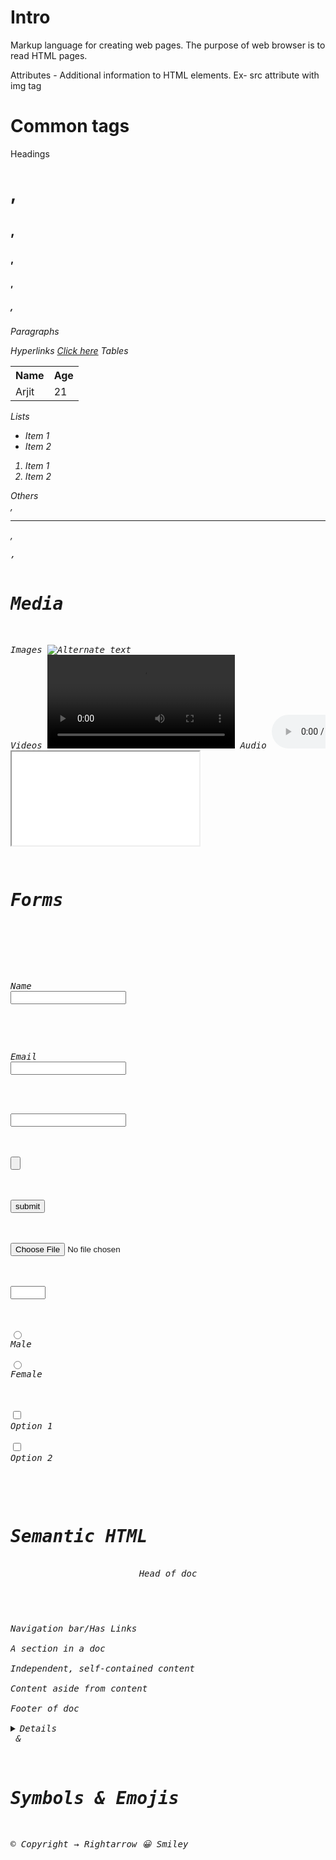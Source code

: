 # Intro
Markup language for creating web pages.
The purpose of web browser is to read HTML pages.

Attributes - Additional information to HTML elements. Ex- src attribute with img tag


# Common tags
Headings
	<h1>,<h2>,<h3>,<h4>,<h5>,<h6>
Paragraphs
	<p>
Hyperlinks
	<a href="www.arjitsharma.com">Click here</a>
Tables
	<table style="width: 100%">
		<tr>
			<th>Name</th>
			<th>Age</th>
		</tr>
		<tr>
			<td>Arjit</td>
			<td>21</td>
		</tr>
		</table>
Lists
	<ul>
		<li>Item 1</li>
		<li>Item 2</li>
	</ul>

   <ol>
   		<li>Item 1</li>
   		<li>Item 2</li>
   </ol>
Others
	<br>,<hr>,<pre>,<!-- Comment -->

# Media
Images
	<img src="www.arjitsharma.com/img.jpg" alt="Alternate text">
Videos
	<video controls>
		<source src="location" type="video/mp4">
	</video>
Audio
	<audio controls>
		<source src="location" type="audio/mp3">
	</audio>
Iframe - Displays a webpage within a webpage
	<iframe src="url" title="description for screen readers"></iframe>	

# Forms

<form>

<!--Text-->
<label for="name">Name </label>
<input type="text" name="name"><br>

<!-- Email --> 
<label for="email">Email </label>
<input type="email" name="email"><br>
  
<!--Password-->
<input type="Password" name="pwd">

<!--Button-->
<input type="Button">

<!--Submit: submitting form data-->
<input type="Submit" value="submit">

<!--File-->
<input type="File" name="filename">

<!--Number-->
<input type="Number" name="quantity" min="1" max="10">

<!--Radio Button-->
<input type="radio" id="male" name="gender" value="male">
<label for="male">Male</label>

<input type="radio" id="female" name="gender" value="female">
<label for="female">Female</label>


<!--Checkbox-->
<input type="Checkbox" id="option1" name="option1" value="option1">
<label for="option1">Option 1</label>

<input type="Checkbox" id="option2" name="option2" value="option2">
<label for="option2">Option 2</label>

</form>

# Semantic HTML
<header>Head of doc</header>
<nav>Navigation bar/Has Links</nav>
<section>A section in a doc</section>
<article>Independent, self-contained content</article>
<aside>Content aside from content</aside>
<footer>Footer of doc</footer>
<details></details> & <summary></summary>

# Symbols & Emojis
&copy; Copyright
&rarr; Rightarrow
&#128512; Smiley